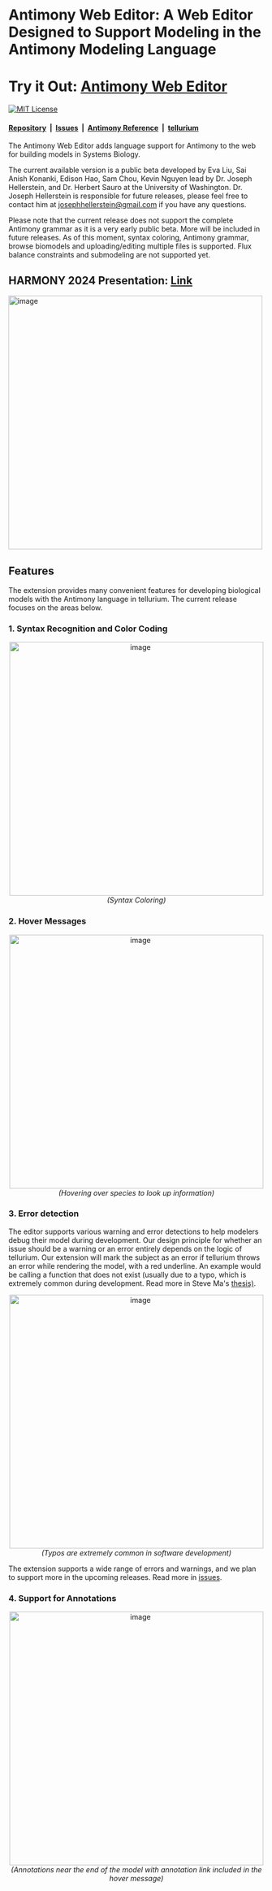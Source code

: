 # Antimony Web Editor: A Web Editor Designed to Support Modeling in the Antimony Modeling Language
# Try it Out: [Antimony Web Editor](https://sys-bio.github.io/AntimonyEditor/)

[![MIT License](https://img.shields.io/github/license/sys-bio/vscode-antimony)](https://github.com/evaxliu/evaxliu.github.io/blob/master/LICENSE)

#### [Repository](https://github.com/evaxliu/evaxliu.github.io)&nbsp;&nbsp;|&nbsp;&nbsp;[Issues](https://github.com/evaxliu/evaxliu.github.io/issues)&nbsp;&nbsp;|&nbsp;&nbsp;[Antimony Reference](https://tellurium.readthedocs.io/en/latest/antimony.html)&nbsp;&nbsp;|&nbsp;&nbsp;[tellurium](https://tellurium.readthedocs.io/en/latest/index.html)

The Antimony Web Editor adds language support for Antimony to the web for building models in Systems Biology.

The current available version is a public beta developed by Eva Liu, Sai Anish Konanki, Edison Hao, Sam Chou, Kevin Nguyen lead by Dr. Joseph Hellerstein, and Dr. Herbert Sauro at the University of Washington. Dr. Joseph Hellerstein is responsible for future releases, please feel free to contact him at josephhellerstein@gmail.com if you have any questions.

Please note that the current release does not support the complete Antimony grammar as it is a very early public beta. More will be included in future releases. As of this moment, syntax coloring, Antimony grammar, browse biomodels and uploading/editing multiple files is supported. Flux balance constraints and submodeling are not supported yet.

## HARMONY 2024 Presentation: [Link](https://drive.google.com/file/d/1xLGDqEDlmKoTLwq6wk05reqBkIwBp5LQ/view?usp=sharing)
<img width="500" alt="image" src="https://github.com/sys-bio/AntimonyEditor/assets/69877857/3200293f-3c82-4693-bfa2-4ccbcf5ac630">

## Features
The extension provides many convenient features for developing biological models with the Antimony language in tellurium. The current release focuses on the areas below.

### 1. Syntax Recognition and Color Coding

<p align=center>
<img width="500" alt="image" src="https://github.com/sys-bio/AntimonyEditor/assets/69877857/a3087eb6-ddc8-4012-ba96-a88e0e6f65fd">
<br/>
<em>(Syntax Coloring)</em>
</p>

### 2. Hover Messages

<p align=center>
<img width="500" alt="image" src="https://github.com/sys-bio/AntimonyEditor/assets/69877857/994851ec-0c97-4c7e-bcb8-d8ba629ef2df">
<br/>
<em>(Hovering over species to look up information)</em>
</p>

### 3. Error detection
The editor supports various warning and error detections to help modelers debug their model during development. Our design principle for whether an issue should be a warning or an error entirely depends on the logic of tellurium. Our extension will mark the subject as an error if tellurium throws an error while rendering the model, with a red underline. An example would be calling a function that does not exist (usually due to a typo, which is extremely common during development. Read more in Steve Ma's [thesis)](https://drive.google.com/file/d/1FutuOYgq9Jd_AHqp_z4f2joDavVIURuz/view).

<p align=center>
<img width="500" alt="image" src="https://github.com/sys-bio/AntimonyEditor/assets/69877857/5d91938a-8c46-4d93-b7d1-785546e3148f">
<br/>
<em>(Typos are extremely common in software development)</em>
</p>

The extension supports a wide range of errors and warnings, and we plan to support more in the upcoming releases. Read more in [issues](https://github.com/sys-bio/AntimonyEditor/issues).

### 4. Support for Annotations
<p align=center>
<img width="500" alt="image" src="https://github.com/sys-bio/AntimonyEditor/assets/69877857/f1ee785e-8f7e-48c4-8042-028fa331a93e">
<br/>
<em>(Annotations near the end of the model with annotation link included in the hover message)</em>
</p>

